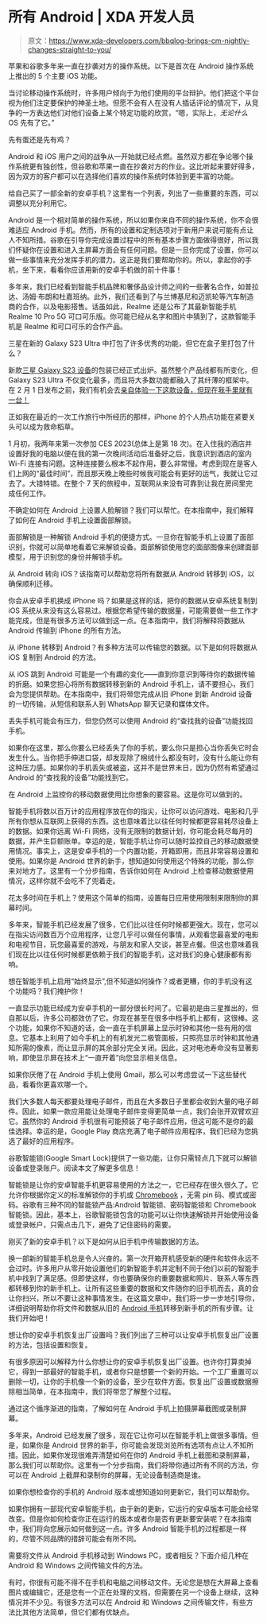 # 所有 Android | XDA 开发人员

> 原文：<https://www.xda-developers.com/bbqlog-brings-cm-nightly-changes-straight-to-you/>

[](/ios-features-borrowed-android/)

苹果和谷歌多年来一直在抄袭对方的操作系统。以下是首次在 Android 操作系统上推出的 5 个主要 iOS 功能。

当讨论移动操作系统时，许多用户倾向于为他们使用的平台辩护。他们把这个平台视为他们注定要保护的神圣土地。但愿不会有人在没有人插话评论的情况下，从竞争的一方表达他们对他们设备上某个特定功能的欣赏，“嗯，实际上，*无论什么* OS 先有了它。”

[](/android-features-borrowed-ios/)

先有蛋还是先有鸡？

Android 和 iOS 用户之间的战争从一开始就已经点燃。虽然双方都在争论哪个操作系统更有独创性，但谷歌和苹果一直在抄袭对方的作业。这比听起来要好得多，因为双方的客户都可以在选择他们喜欢的操作系统时体验到更丰富的功能。

[](/first-10-things-to-do-android-phone/)

给自己买了一部全新的安卓手机？这里有一个列表，列出了一些重要的东西，可以调整以充分利用它。

Android 是一个相对简单的操作系统，所以如果你来自不同的操作系统，你不会很难适应 Android 手机。然而，所有的设置和定制选项对于新用户来说可能有点让人不知所措。谷歌在引导你完成设置过程中的所有基本步骤方面做得很好，所以我们怀疑你在设置和进入主屏幕方面会有任何问题。但是一旦你完成了设置，你可以做一些事情来充分发挥手机的潜力。这正是我们要帮助你的。所以，拿起你的手机，坐下来，看看你应该用新的安卓手机做的前十件事！

[](/realme-10-pro-5g-coca-cola-edition-release/)

多年来，我们已经看到智能手机品牌和奢侈品设计师之间的一些著名合作，如普拉达、汤姆·布朗和杜嘉班纳。此外，我们还看到了与兰博基尼和迈凯轮等汽车制造商的合作，以及电影搭售。话虽如此，Realme 还是公布了其最新智能手机 Realme 10 Pro 5G 可口可乐版。你可能已经从名字和图片中猜到了，这款智能手机是 Realme 和可口可乐的合作产品。

[](/samsung-galaxy-s23-ultra-unboxing/)

三星在新的 Galaxy S23 Ultra 中打包了许多优秀的功能，但它在盒子里打包了什么？

新款[三星 Galaxy S23 设备](https://www.xda-developers.com/samsung-galaxy-s23/)的包装已经正式出炉。虽然整个产品线都有所变化，但 Galaxy S23 Ultra 不仅变化最多，而且将大多数功能都融入了其纤薄的框架中。在 2 月 1 日发布之前，我们有机会去[亲自体验一下这款设备，但现在我手里就有一台！](https://www.xda-developers.com/hands-on-samsung-galaxy-s23-ultra/)

[](/how-iphone-personal-hotspot-saved-my-ces/)

正如我在最近的一次工作旅行中所经历的那样，iPhone 的个人热点功能在紧要关头可以成为救命稻草。

1 月初，我两年来第一次参加 CES 2023(总体上是第 18 次)。在入住我的酒店并设置好我的电脑以便在我的第一次晚间活动后准备好之后，我意识到酒店的室内 Wi-Fi 连接有问题。这种连接要么根本不起作用，要么非常慢。考虑到现在是客人们上网的“最佳时间”，而且那天晚上晚些时候我可能会有更好的运气，我就让它过去了。大错特错。在整个 7 天的旅程中，互联网从来没有可靠到让我在房间里完成任何工作。

[](/how-to-setup-face-unlock-android/)

不确定如何在 Android 上设置人脸解锁？我们可以帮忙。在本指南中，我们解释了如何在 Android 手机上设置面部解锁。

面部解锁是一种解锁 Android 手机的便捷方式。一旦你在智能手机上设置了面部识别，你就可以简单地看着它来解锁设备。面部解锁使用您的面部图像来创建面部模型，用于识别您的身份并解锁手机。

[](/how-to-copy-data-android-to-ios/)

从 Android 转向 iOS？该指南可以帮助您将所有数据从 Android 转移到 iOS，以确保顺利迁移。

你会从安卓手机换成 iPhone 吗？如果是这样的话，把你的数据从安卓系统复制到 iOS 系统从来没有这么容易过。根据您希望传输的数据量，可能需要做一些工作才能完成，但是有很多方法可以做到这一点。在本指南中，我们将解释将数据从 Android 传输到 iPhone 的所有方法。

[](/how-to-copy-data-ios-to-android/)

从 iPhone 转移到 Android？有多种方法可以传输您的数据。以下是如何将数据从 iOS 复制到 Android 的方法。

从 iOS 跳到 Android 可能是一个有趣的变化——直到你意识到等待你的数据传输的折磨。如果您担心将所有数据转移到新的 Android 手机上，请不要担心，我们会为您提供帮助。在本指南中，我们将带您完成从旧 iPhone 到新 Android 设备的一切传输，从短信和联系人到 WhatsApp 聊天记录和媒体文件。

[](/how-to-find-lost-android-device/)

丢失手机可能会有压力，但您仍然可以使用 Android 的“查找我的设备”功能找回手机。

如果你在这里，那么你要么已经丢失了你的手机，要么你只是担心当你丢失它时会发生什么。当你把手伸进口袋，却发现除了棉绒什么都没有时，没有什么能让你有这种压力感。如果你的手机丢失或被盗，这并不是世界末日，因为仍然有希望通过 Android 的“查找我的设备”功能找到它。

[](/how-to-check-internet-data-usage-android/)

在 Android 上监控你的移动数据使用比你想象的要容易。这是你可以做到的。

智能手机将数以百万计的应用程序放在你的指尖，让你可以访问游戏、电影和几乎所有你想从互联网上获得的东西。这也意味着比以往任何时候都更容易耗尽设备上的数据。如果你远离 Wi-Fi 网络，没有无限制的数据计划，你可能会耗尽每月的数据，并产生巨额账单。幸运的是，智能手机让你可以随时监控自己的移动数据使用情况。事实上，这是安卓手机的一个内置功能，开箱即用，而且非常容易设置和使用。如果你是 Android 世界的新手，想知道如何使用这个特殊的功能，那么你来对地方了。这里有一个分步指南，告诉你如何在 Android 上检查移动数据使用情况，这样你就不会吃不了兜着走。

[](/how-to-setup-daily-app-usage-limits-android-ios/)

花太多时间在手机上？使用这个简单的指南，设置每日应用使用限制来限制你的屏幕时间。

多年来，智能手机已经发展了很多，它们比以往任何时候都更强大。现在，您可以在指尖访问数百万个应用程序，让您几乎可以做任何事情，从观看您最喜爱的电影和电视节目，玩您最喜爱的游戏，与朋友和家人交谈，甚至点餐。但这也意味着我们现在比以往任何时候都更依赖于我们的智能手机，这对我们的身心健康都有影响。

[](/how-to-enable-always-on-display-android/)

想在智能手机上启用“始终显示”,但不知道如何操作？或者更糟，你的手机没有这个功能吗？我们掩护你！

一直显示功能已经成为安卓手机的一部分很长时间了。它最初是由三星推出的，但自那以后，许多公司都效仿了它。你现在甚至在很多中档手机上都有，这很棒。这个功能，如果你不知道的话，会一直在手机屏幕上显示时钟和其他一些有用的信息。它基本上利用了如今手机上的有机发光二极管面板，只照亮显示时钟和其他通知所需的像素，而让显示屏的其余部分完全关闭。因此，这对电池寿命没有显著影响，即使显示屏在技术上“一直开着”向您显示相关信息。

[](/best-email-apps-android/)

如果你厌倦了在 Android 手机上使用 Gmail，那么可以考虑尝试一下这些替代品，看看你更喜欢哪一个。

我们大多数人每天都要处理电子邮件，而且在大多数日子里都会收到大量的电子邮件。因此，如果一款应用能让处理电子邮件变得更简单一点，我们会张开双臂欢迎它。虽然你的 Android 手机很有可能预装了电子邮件应用，但这可能不是你的最佳选择。幸运的是，Google Play 商店充满了电子邮件应用程序，我们已经为您挑选了最好的应用程序。

[](/google-smart-lock/)

谷歌智能锁(Google Smart Lock)提供了一些功能，让你只需轻点几下就可以解锁设备或登录账户。阅读本文了解更多信息！

智能锁是让你的安卓智能手机更容易使用的方法之一，它已经存在很久很久了。它允许你根据你定义的标准解锁你的手机或 [Chromebook](http://www.xda-developers.com/best-chromebooks/) ，无需 pin 码、模式或密码。谷歌有三种不同的智能锁产品:Android 智能锁、密码智能锁和 Chromebook 智能锁。因此，基本上，谷歌智能锁包含的功能可以让你快速解锁并开始使用设备或登录帐户，只需点击几下，避免了记住密码的需要。

[](/how-to-transfer-data-from-old-android-phone-to-your-new-one/)

刚买了新的安卓手机？以下是如何从旧手机中传输数据的方法。

换一部新的智能手机总是令人兴奋的。第一次开箱开机感受新的硬件和软件永远不会过时。许多用户从零开始设置他们的新智能手机并定制不同于他们以前的智能手机中找到了满足感。但即使这样，你也要确保你的重要数据和照片、联系人等东西都转移到你的新手机上。让所有这些重要的数据和文件随你的旧手机而去，真的会让你扫兴，所以不要让这种事情发生。在这篇文章中，我们将一步一步地引导你，详细说明帮助你将文件和数据从旧的 [Android 手机](https://www.xda-developers.com/best-android-phones/)转移到新手机的所有步骤。让我们开始吧！

[](/how-to-factory-reset-android/)

想让你的安卓手机恢复出厂设置吗？我们列出了三种可以让安卓手机恢复出厂设置的方法，包括设置和恢复。

有很多原因可以解释为什么你想让你的安卓手机恢复出厂设置。也许你打算卖掉它，得到一部最好的智能手机，或者你只是想要一个新的开始。一个工厂重置可以删除一切，让你的手机像一个新的设备，至少在软件方面。恢复出厂设置或数据擦除相当简单，在本指南中，我们将带您了解整个过程。

[](/how-to-screenshot-screenrecord-android/)

通过这个循序渐进的指南，了解如何在 Android 手机上拍摄屏幕截图或录制屏幕。

多年来，Android 已经发展了很多，现在它让你可以在智能手机上做很多事情。但是，如果你是 Android 世界的新手，你可能会发现浏览所有选项有点让人不知所措。因此，如果你发现很难弄清楚如何在你的 Android 手机上截图和录制屏幕，那么我们可以帮助你。这里有一个分步指南，我们将带你通过所有不同的方法，你可以在 Android 上截屏和录制你的屏幕，无论设备制造商是谁。

[](/how-to-check-android-version-update/)

如果你想检查你的手机的 Android 版本或想知道如何更新它，我们可以帮助你。

如果你拥有一部现代安卓智能手机，由于新的更新，它运行的安卓版本可能会经常改变。但是你如何检查你正在运行的版本或者你是否有更新要安装呢？在本指南中，我们将向您展示如何做到这一点。许多 Android 智能手机的过程都是一样的，尽管不同品牌的措辞可能会有所不同。

[](/how-to-transfer-files-between-android-windows/)

需要将文件从 Android 手机移动到 Windows PC，或者相反？下面介绍几种在 Android 和 Windows 之间传输文件的方法。

有时，你很有可能不得不在手机和电脑之间移动文件。无论您是想在大屏幕上查看图片或编辑它，还是您有一个正在处理的文档，但需要在另一个设备上继续，这种情况并不少见。有很多方法可以在 Android 和 Windows 之间传输文件，有些方法比其他方法简单，但它们都有优缺点。